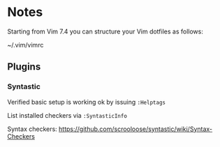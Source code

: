 # Notes

Starting from Vim 7.4 you can structure your Vim dotfiles as follows:

~/.vim/vimrc

## Plugins

### Syntastic

Verified basic setup is working ok by issuing `:Helptags`

List installed checkers via `:SyntasticInfo`

Syntax checkers: https://github.com/scrooloose/syntastic/wiki/Syntax-Checkers
